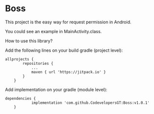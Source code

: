 # Boss

This project is the easy way for request permission in Android.

You could see an example in MainActivity.class.


How to use this library?

Add the following lines on your build gradle (project level):

```
allprojects {
		repositories {
			...
			maven { url 'https://jitpack.io' }
		}
	}
```
  
Add implementation on your gradle (module level):

```
dependencies {
	        implementation 'com.github.CodevelopersGT:Boss:v1.0.1'
	}
```
  
